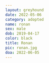 ```yaml
---
layout: greyhound
date: 2022-05-06
category: adopted
name: ronan
sex: male
dob: 2019-04-17
color: black
title: Ronan
pic: ronan.jpg
doa: 2022-06-05
---
```



